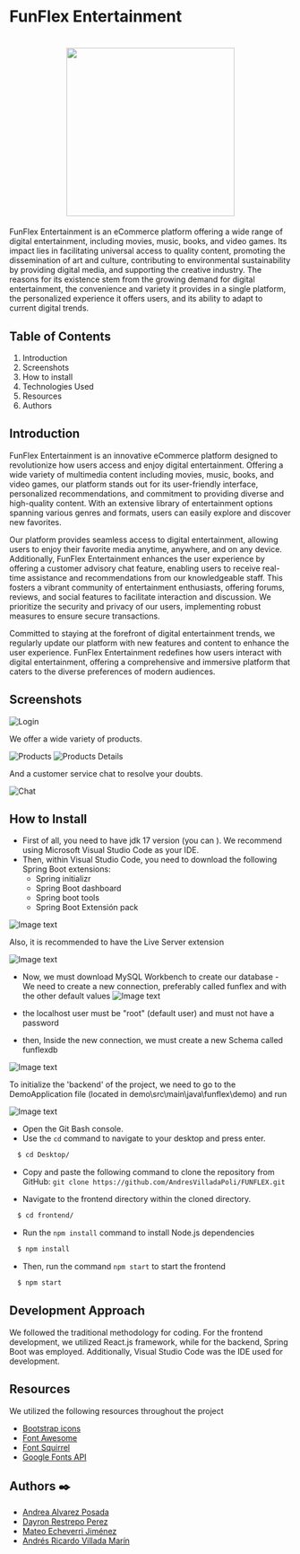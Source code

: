 # FunFlex Entertainment  


# <div align=center><a href="#"><img src="README_IMG/FunflexLogo.png" height=300px></a></div>



FunFlex Entertainment is an eCommerce platform offering a wide range of digital entertainment, including movies, music, books, and video games. Its impact lies in facilitating universal access to quality content, promoting the dissemination of art and culture, contributing to environmental sustainability by providing digital media, and supporting the creative industry. The reasons for its existence stem from the growing demand for digital entertainment, the convenience and variety it provides in a single platform, the personalized experience it offers users, and its ability to adapt to current digital trends.

## Table of Contents
1. Introduction
2. Screenshots
3. How to install
4. Technologies Used
5. Resources
6. Authors

## Introduction
FunFlex Entertainment is an innovative eCommerce platform designed to revolutionize how users access and enjoy digital entertainment. Offering a wide variety of multimedia content including movies, music, books, and video games, our platform stands out for its user-friendly interface, personalized recommendations, and commitment to providing diverse and high-quality content. With an extensive library of entertainment options spanning various genres and formats, users can easily explore and discover new favorites.

Our platform provides seamless access to digital entertainment, allowing users to enjoy their favorite media anytime, anywhere, and on any device. Additionally, FunFlex Entertainment enhances the user experience by offering a customer advisory chat feature, enabling users to receive real-time assistance and recommendations from our knowledgeable staff. This fosters a vibrant community of entertainment enthusiasts, offering forums, reviews, and social features to facilitate interaction and discussion. We prioritize the security and privacy of our users, implementing robust measures to ensure secure transactions.

Committed to staying at the forefront of digital entertainment trends, we regularly update our platform with new features and content to enhance the user experience. FunFlex Entertainment redefines how users interact with digital entertainment, offering a comprehensive and immersive platform that caters to the diverse preferences of modern audiences.
## Screenshots

![Login](README_IMG/login.PNG)

We offer a wide variety of products.

![Products](README_IMG/products.PNG)
![Products Details](README_IMG/details.PNG)

And a customer service chat to resolve your doubts.

![Chat](README_IMG/chat.PNG)


## How to Install

- First of all, you need to have jdk 17 version (you can ). We recommend using Microsoft Visual Studio Code as your IDE.
- Then, within Visual Studio Code, you need to download the following Spring Boot extensions:
	- Spring initializr 
	- Spring Boot dashboard 
	- Spring boot tools 
	- Spring Boot Extensión pack

![Image text](README_IMG/SpringBoot.png)

   Also, it is recommended to have the Live Server extension 
   
   ![Image text](README_IMG/LiveS.PNG)
   
   - Now, we must download MySQL Workbench to create our database
	- We need to create a new connection, preferably called funflex and with the other default values
	![Image text](README_IMG/Conection.PNG)
	
   - the localhost user must be "root" (default user) and must not have a password
   - then, Inside the new connection, we must create a new Schema called funflexdb

![Image text](README_IMG/Schema.PNG)


To initialize the 'backend' of the project, we need to go to the DemoApplication file (located in demo\src\main\java\funflex\demo) and run


![Image text](README_IMG/DemoApplication.PNG)




- Open the Git Bash console.
- Use the `cd` command to navigate to your desktop and press enter.
```bash
  $ cd Desktop/
```
- Copy and paste the following command to clone the repository from GitHub: `git clone https://github.com/AndresVilladaPoli/FUNFLEX.git`

- Navigate to the frontend directory within the cloned directory.
```bash
  $ cd frontend/
```
- Run the `npm install` command to install Node.js dependencies
```bash
  $ npm install
```
- Then, run the command `npm start` to start the frontend
```bash
  $ npm start
```

    
## Development Approach

We followed the traditional methodology for coding. For the frontend development, we utilized React.js framework, while for the backend, Spring Boot was employed. Additionally, Visual Studio Code was the IDE used for development.


## Resources
We utilized the following resources throughout the project
- [Bootstrap icons](https://icons.getbootstrap.com)
- [Font Awesome](https://fontawesome.com)
- [Font Squirrel](https://www.fontsquirrel.com)
- [Google Fonts API](https://fonts.google.com)


## Authors ✒️

- [Andrea Alvarez Posada](https://github.com/andreaalpo)
- [Dayron Restrepo Perez](https://github.com/DayronR12)
- [Mateo Echeverri Jiménez](https://github.com/Mateo8888)
- [Andrés Ricardo Villada Marín](https://github.com/AndresVilladaPoli)
